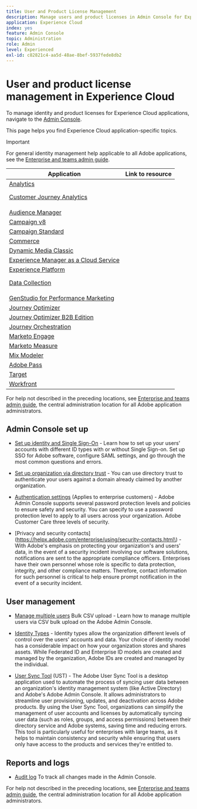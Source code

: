 ```yaml
---
title: User and Product License Management 
description: Manage users and product licenses in Admin Console for Experience Cloud applications.
application: Experience Cloud
index: yes
feature: Admin Console
topic: Administration
role: Admin
level: Experienced
exl-id: c82821c4-aa5d-48ae-8bef-5937fede8db2
---
```

# User and product license management in Experience Cloud

To manage identity and product licenses for Experience Cloud applications, navigate to the [Admin Console](https://adminconsole.adobe.com/enterprise/).

This page helps you find Experience Cloud application-specific topics.

>[!IMPORTANT]
>
>For general identity management help applicable to all Adobe applications, see the [Enterprise and teams admin guide](https://helpx.adobe.com/enterprise/admin-guide.html).

| Application | Link to resource|
| ------- | ------- |
|[Analytics](https://experienceleague.adobe.com/en/docs/analytics/admin/admin-console/home) <p>[Customer Journey Analytics](https://experienceleague.adobe.com/en/docs/analytics-platform/using/cja-workspace/workspace-faq/frequently-asked-questions-analysis-workspace) |
| [Audience Manager](https://experienceleague.adobe.com/en/docs/audience-manager/user-guide/features/administration/admin-console-migration) |
|[Campaign v8](https://experienceleague.adobe.com/en/docs/campaign/campaign-v8/admin/permissions/gs-permissions) |
| [Campaign Standard](https://experienceleague.adobe.com/en/docs/campaign-web/acs-to-ac/user-management-acs) |
| [Commerce](https://experienceleague.adobe.com/en/docs/commerce-admin/start/admin/ims/adobe-ims-config) |
| [Dynamic Media Classic](https://experienceleague.adobe.com/en/docs/dynamic-media-classic/using/setup/administration-setup#user_administration) |
| [Experience Manager as a Cloud Service](https://experienceleague.adobe.com/en/docs/experience-manager-cloud-service/content/onboarding/journey/admin-console) |
| [Experience Platform](https://experienceleague.adobe.com/en/docs/experience-platform/access-control/ui/overview) <p>[Data Collection](https://experienceleague.adobe.com/en/docs/experience-platform/collection/permissions)|
|[GenStudio for Performance Marketing](https://experienceleague.adobe.com/en/docs/genstudio-for-performance-marketing/user-guide/intro/product-provisioning) |
| [Journey Optimizer](https://experienceleague.adobe.com/en/docs/journey-optimizer/using/access-control/permissions) |
| [Journey Optimizer B2B Edition](https://experienceleague.adobe.com/en/docs/journey-optimizer-b2b/user/admin/user-management) |
|[Journey Orchestration](https://experienceleague.adobe.com/en/docs/journeys/using/starting-with-journeys/access-management) |
| [Marketo Engage](https://experienceleague.adobe.com/en/docs/marketo/using/product-docs/administration/marketo-with-adobe-identity/subscription-and-user-migration/understanding-marketo-subscription-and-user-migration-to-the-adobe-admin-console) |
| [Marketo Measure](https://experienceleague.adobe.com/en/docs/marketo-measure/using/configuration-and-setup/getting-started-with-marketo-measure/adobe-admin-console-setup) |
| [Mix Modeler](https://experienceleague.adobe.com/en/docs/mix-modeler/using/data-governance/access-controls) |
| [Adobe Pass](https://experienceleague.adobe.com/en/docs/pass/aiq-help/get-started) |
| [Target](https://experienceleague.adobe.com/en/docs/target/using/administer/start-target) |
| [Workfront](https://experienceleague.adobe.com/en/docs/workfront/using/administration-and-setup/add-users/create-manage-users/admin-console) |

<!-- 
| Application | Link to resource|
| ------- | ------- |
|  [!DNL Analytics] <p>Customer Journey Analytics| [Analytics in the Adobe Admin Console overview](https://experienceleague.adobe.com/en/docs/analytics/admin/admin-console/home) <p>[Administration requirements](https://experienceleague.adobe.com/en/docs/analytics-platform/using/cja-workspace/workspace-faq/frequently-asked-questions-analysis-workspace) |
| [!DNL Audience Manager] | [Audience Manager user migration to Admin Console](https://experienceleague.adobe.com/en/docs/audience-manager/user-guide/features/administration/admin-console-migration) |
| [!DNL Campaign] v8 |  [Get started with permissions](https://experienceleague.adobe.com/en/docs/campaign/campaign-v8/admin/permissions/gs-permissions) |
| [!DNL Campaign Standard] to [!DNL Campaign v8] | [User access management from Campaign Standard to Campaign V8](https://experienceleague.adobe.com/en/docs/campaign-web/acs-to-ac/user-management-acs) |
| [!DNL Commerce] | [Configure the Commerce Admin Integration with Adobe ID](https://experienceleague.adobe.com/en/docs/commerce-admin/start/admin/ims/adobe-ims-config) |
| [!DNL Dynamic Media Classic] | [Administration setup](https://experienceleague.adobe.com/en/docs/dynamic-media-classic/using/setup/administration-setup#user_administration) |
| [!DNL Experience Manager as a Cloud Service] |  [Accessing the Admin Console](https://experienceleague.adobe.com/en/docs/experience-manager-cloud-service/content/onboarding/journey/admin-console) |
| [!DNL Experience Platform] <p>[!DNL Data Collection] | [Access control UI overview](https://experienceleague.adobe.com/en/docs/experience-platform/access-control/ui/overview) <p>[Permission management for data collection in Experience Platform](https://experienceleague.adobe.com/en/docs/experience-platform/collection/permissions)|
| [!DNL GenStudio for Performance Marketing] | [Provision Adobe GenStudio for Performance Marketing](https://experienceleague.adobe.com/en/docs/genstudio-for-performance-marketing/user-guide/intro/product-provisioning) |
| [!DNL Journey Optimizer] | [Manage users and roles](https://experienceleague.adobe.com/en/docs/journey-optimizer/using/access-control/permissions) |
| [!DNL Journey Optimizer B2B Edition] | [User management](https://experienceleague.adobe.com/en/docs/journey-optimizer-b2b/user/admin/user-management) |
|[!DNL  Journey Orchestration] | [Access management](https://experienceleague.adobe.com/en/docs/journeys/using/starting-with-journeys/access-management) |
| [!DNL Marketo Engage] | [Understanding Marketo Subscription and User Migration to the Adobe Admin Console](https://experienceleague.adobe.com/en/docs/marketo/using/product-docs/administration/marketo-with-adobe-identity/subscription-and-user-migration/understanding-marketo-subscription-and-user-migration-to-the-adobe-admin-console) |
| [!DNL Marketo Measure] | [Adobe Admin Console Setup](https://experienceleague.adobe.com/en/docs/marketo-measure/using/configuration-and-setup/getting-started-with-marketo-measure/adobe-admin-console-setup) |
| [!DNL Mix Modeler] | [Access controls](https://experienceleague.adobe.com/en/docs/mix-modeler/using/data-governance/access-controls) |
| [!DNL Pass] | [Get started with Account IQ](https://experienceleague.adobe.com/en/docs/pass/aiq-help/get-started) |
| [!DNL Target] | [Administrator first steps](https://experienceleague.adobe.com/en/docs/target/using/administer/start-target) <p> [User management](https://experienceleague.adobe.com/en/docs/target/using/administer/manage-users/user-management) |
| [!DNL Workfront] | [Manage users in the Adobe Admin Console](https://experienceleague.adobe.com/en/docs/workfront/using/administration-and-setup/add-users/create-manage-users/admin-console) | -->

For help not described in the preceding locations, see [Enterprise and teams admin guide](https://helpx.adobe.com/enterprise/admin-guide.html), the central administration location for all Adobe application administrators.

## Admin Console set up 

* [Set up identity and Single Sign-On](https://helpx.adobe.com/enterprise/using/set-up-identity.html) - Learn how to set up your users' accounts with different ID types with or without Single Sign-on. Set up SSO for Adobe software, configure SAML settings, and go through the most common questions and errors.

* [Set up organization via directory trust](https://helpx.adobe.com/enterprise/using/directory-trust.html) - You can use directory trust to authenticate your users against a domain already claimed by another organization.    

* [Authentication settings](https://helpx.adobe.com/enterprise/using/authentication-settings.html) (Applies to enterprise customers) - Adobe Admin Console supports several password protection levels and policies to ensure safety and security. You can specify to use a password protection level to apply to all users across your organization. Adobe Customer Care three levels of security.    

* [Privacy and security contacts](https://helpx.adobe.com/enterprise/using/security-contacts.html\) - With Adobe's emphasis on protecting your organization's and users' data, in the event of a security incident involving our software solutions, notifications are sent to the appropriate compliance officers. Enterprises have their own personnel whose role is specific to data protection, integrity, and other compliance matters. Therefore, contact information for such personnel is critical to help ensure prompt notification in the event of a security incident.    

## User management

* [Manage multiple users](https://helpx.adobe.com/enterprise/using/bulk-upload-users.html) Bulk CSV upload - Learn how to manage multiple users via CSV bulk upload on the Adobe Admin Console.    

* [Identity Types](https://helpx.adobe.com/enterprise/using/identity.html) - Identity types allow the organization different levels of control over the users' accounts and data. Your choice of identity model has a considerable impact on how your organization stores and shares assets. While Federated ID and Enterprise ID models are created and managed by the organization, Adobe IDs are created and managed by the individual.    

* [User Sync Tool](https://helpx.adobe.com/enterprise/using/user-sync.html) (UST) - The Adobe User Sync Tool is a desktop application used to automate the process of syncing user data between an organization's identity management system (like Active Directory) and Adobe's Adobe Admin Console. It allows administrators to streamline user provisioning, updates, and deactivation across Adobe products. By using the User Sync Tool, organizations can simplify the management of user accounts and licenses by automatically syncing user data (such as roles, groups, and access permissions) between their directory service and Adobe systems, saving time and reducing errors. This tool is particularly useful for enterprises with large teams, as it helps to maintain consistency and security while ensuring that users only have access to the products and services they're entitled to.

## Reports and logs

* [Audit log](https://helpx.adobe.com/enterprise/using/audit-logs.html) To track all changes made in the Admin Console.

For help not described in the preceding locations, see [Enterprise and teams admin guide](https://helpx.adobe.com/enterprise/admin-guide.html), the central administration location for all Adobe application administrators.
